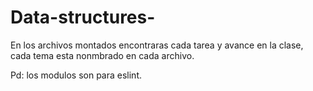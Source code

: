 # Data-structures-

En los archivos montados encontraras cada tarea y avance en la clase, cada tema esta nonmbrado en cada archivo.

Pd: los modulos son para eslint.

